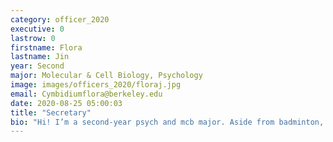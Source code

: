 ```yaml
---
category: officer_2020
executive: 0
lastrow: 0
firstname: Flora
lastname: Jin
year: Second
major: Molecular & Cell Biology, Psychology
image: images/officers_2020/floraj.jpg
email: Cymbidiumflora@berkeley.edu
date: 2020-08-25 05:00:03
title: "Secretary"
bio: "Hi! I’m a second-year psych and mcb major. Aside from badminton, I love soccer, figure skating, and the arts! I’m always down to meet new friends and talk about anything so don’t hesitate to hit me up!"
---
```

